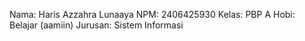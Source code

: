 Nama: Haris Azzahra Lunaaya
NPM: 2406425930
Kelas: PBP A
Hobi: Belajar (aamiin)
Jurusan: Sistem Informasi

